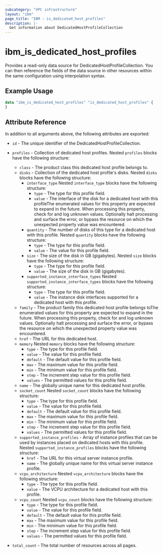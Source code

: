 ```yaml
---
subcategory: "VPC infrastructure"
layout: "ibm"
page_title: "IBM : is_dedicated_host_profiles"
description: |-
  Get information about DedicatedHostProfileCollection
---
```


# ibm\_is_dedicated_host_profiles

Provides a read-only data source for DedicatedHostProfileCollection. You can then reference the fields of the data source in other resources within the same configuration using interpolation syntax.

## Example Usage

```terraform
data "ibm_is_dedicated_host_profiles" "is_dedicated_host_profiles" {
}
```

## Attribute Reference

In addition to all arguments above, the following attributes are exported:

* `id` - The unique identifier of the DedicatedHostProfileCollection.
* `profiles` - Collection of dedicated host profiles. Nested `profiles` blocks have the following structure:
	* `class` - The product class this dedicated host profile belongs to.
	* `disks` - Collection of the dedicated host profile's disks. Nested `disks` blocks have the following structure:
		* `interface_type`  Nested `interface_type` blocks have the following structure:
			* `type` - The type for this profile field.
			* `value` - The interface of the disk for a dedicated host with this profileThe enumerated values for this property are expected to expand in the future. When processing this property, check for and log unknown values. Optionally halt processing and surface the error, or bypass the resource on which the unexpected property value was encountered.
		* `quantity` - The number of disks of this type for a dedicated host with this profile. Nested `quantity` blocks have the following structure:
			* `type` - The type for this profile field.
			* `value` - The value for this profile field.
		* `size` - The size of the disk in GB (gigabytes). Nested `size` blocks have the following structure:
			* `type` - The type for this profile field.
			* `value` - The size of the disk in GB (gigabytes).
		* `supported_instance_interface_types`  Nested `supported_instance_interface_types` blocks have the following structure:
			* `type` - The type for this profile field.
			* `value` - The instance disk interfaces supported for a dedicated host with this profile.
	* `family` - The product family this dedicated host profile belongs toThe enumerated values for this property are expected to expand in the future. When processing this property, check for and log unknown values. Optionally halt processing and surface the error, or bypass the resource on which the unexpected property value was encountered.
	* `href` - The URL for this dedicated host.
	* `memory`  Nested `memory` blocks have the following structure:
		* `type` - The type for this profile field.
		* `value` - The value for this profile field.
		* `default` - The default value for this profile field.
		* `max` - The maximum value for this profile field.
		* `min` - The minimum value for this profile field.
		* `step` - The increment step value for this profile field.
		* `values` - The permitted values for this profile field.
	* `name` - The globally unique name for this dedicated host profile.
	* `socket_count`  Nested `socket_count` blocks have the following structure:
		* `type` - The type for this profile field.
		* `value` - The value for this profile field.
		* `default` - The default value for this profile field.
		* `max` - The maximum value for this profile field.
		* `min` - The minimum value for this profile field.
		* `step` - The increment step value for this profile field.
		* `values` - The permitted values for this profile field.
	* `supported_instance_profiles` - Array of instance profiles that can be used by instances placed on dedicated hosts with this profile. Nested `supported_instance_profiles` blocks have the following structure:
		* `href` - The URL for this virtual server instance profile.
		* `name` - The globally unique name for this virtual server instance profile.
	* `vcpu_architecture`  Nested `vcpu_architecture` blocks have the following structure:
		* `type` - The type for this profile field.
		* `value` - The VCPU architecture for a dedicated host with this profile.
	* `vcpu_count`  Nested `vcpu_count` blocks have the following structure:
		* `type` - The type for this profile field.
		* `value` - The value for this profile field.
		* `default` - The default value for this profile field.
		* `max` - The maximum value for this profile field.
		* `min` - The minimum value for this profile field.
		* `step` - The increment step value for this profile field.
		* `values` - The permitted values for this profile field.

* `total_count` - The total number of resources across all pages.

